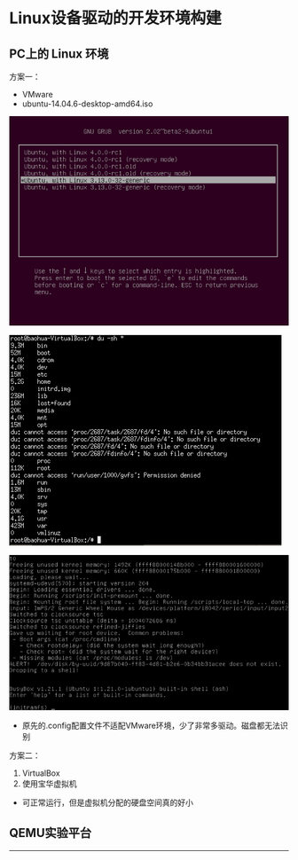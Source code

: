 # Linux设备驱动的开发环境构建

## PC上的 Linux 环境

方案一：

* VMware
* ubuntu-14.04.6-desktop-amd64.iso


![20191103_163739_55](image/20191103_163739_55.png)

![20191103_164129_57](image/20191103_164129_57.png)

![20191103_172118_38](image/20191103_172118_38.png)

* 原先的.config配置文件不适配VMware环境，少了非常多驱动。磁盘都无法识别


方案二：

1. VirtualBox
2. 使用宝华虚拟机


* 可正常运行，但是虚拟机分配的硬盘空间真的好小





## QEMU实验平台








---
